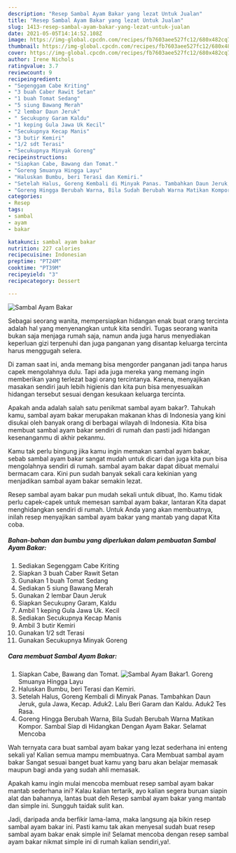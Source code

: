 ```yaml
---
description: "Resep Sambal Ayam Bakar yang lezat Untuk Jualan"
title: "Resep Sambal Ayam Bakar yang lezat Untuk Jualan"
slug: 1413-resep-sambal-ayam-bakar-yang-lezat-untuk-jualan
date: 2021-05-05T14:14:52.108Z
image: https://img-global.cpcdn.com/recipes/fb7603aee527fc12/680x482cq70/sambal-ayam-bakar-foto-resep-utama.jpg
thumbnail: https://img-global.cpcdn.com/recipes/fb7603aee527fc12/680x482cq70/sambal-ayam-bakar-foto-resep-utama.jpg
cover: https://img-global.cpcdn.com/recipes/fb7603aee527fc12/680x482cq70/sambal-ayam-bakar-foto-resep-utama.jpg
author: Irene Nichols
ratingvalue: 3.7
reviewcount: 9
recipeingredient:
- "Segenggam Cabe Kriting"
- "3 buah Caber Rawit Setan"
- "1 buah Tomat Sedang"
- "5 siung Bawang Merah"
- "2 lembar Daun Jeruk"
- " Secukupny Garam Kaldu"
- "1 keping Gula Jawa Uk Kecil"
- "Secukupnya Kecap Manis"
- "3 butir Kemiri"
- "1/2 sdt Terasi"
- "Secukupnya Minyak Goreng"
recipeinstructions:
- "Siapkan Cabe, Bawang dan Tomat."
- "Goreng Smuanya Hingga Layu"
- "Haluskan Bumbu, beri Terasi dan Kemiri."
- "Setelah Halus, Goreng Kembali di Minyak Panas. Tambahkan Daun Jeruk, gula Jawa, Kecap. Aduk2. Lalu Beri Garam dan Kaldu. Aduk2 Tes Rasa."
- "Goreng Hingga Berubah Warna, Bila Sudah Berubah Warna Matikan Kompor. Sambal Siap di Hidangkan Dengan Ayam Bakar. Selamat Mencoba"
categories:
- Resep
tags:
- sambal
- ayam
- bakar

katakunci: sambal ayam bakar 
nutrition: 227 calories
recipecuisine: Indonesian
preptime: "PT24M"
cooktime: "PT39M"
recipeyield: "3"
recipecategory: Dessert

---
```



![Sambal Ayam Bakar](https://img-global.cpcdn.com/recipes/fb7603aee527fc12/680x482cq70/sambal-ayam-bakar-foto-resep-utama.jpg)

Sebagai seorang wanita, mempersiapkan hidangan enak buat orang tercinta adalah hal yang menyenangkan untuk kita sendiri. Tugas seorang  wanita bukan saja menjaga rumah saja, namun anda juga harus menyediakan keperluan gizi terpenuhi dan juga panganan yang disantap keluarga tercinta harus menggugah selera.

Di zaman  saat ini, anda memang bisa mengorder panganan jadi tanpa harus capek mengolahnya dulu. Tapi ada juga mereka yang memang ingin memberikan yang terlezat bagi orang tercintanya. Karena, menyajikan masakan sendiri jauh lebih higienis dan kita pun bisa menyesuaikan hidangan tersebut sesuai dengan kesukaan keluarga tercinta. 



Apakah anda adalah salah satu penikmat sambal ayam bakar?. Tahukah kamu, sambal ayam bakar merupakan makanan khas di Indonesia yang kini disukai oleh banyak orang di berbagai wilayah di Indonesia. Kita bisa membuat sambal ayam bakar sendiri di rumah dan pasti jadi hidangan kesenanganmu di akhir pekanmu.

Kamu tak perlu bingung jika kamu ingin memakan sambal ayam bakar, sebab sambal ayam bakar sangat mudah untuk dicari dan juga kita pun bisa mengolahnya sendiri di rumah. sambal ayam bakar dapat dibuat memalui bermacam cara. Kini pun sudah banyak sekali cara kekinian yang menjadikan sambal ayam bakar semakin lezat.

Resep sambal ayam bakar pun mudah sekali untuk dibuat, lho. Kamu tidak perlu capek-capek untuk memesan sambal ayam bakar, lantaran Kita dapat menghidangkan sendiri di rumah. Untuk Anda yang akan membuatnya, inilah resep menyajikan sambal ayam bakar yang mantab yang dapat Kita coba.

<!--inarticleads1-->

##### Bahan-bahan dan bumbu yang diperlukan dalam pembuatan Sambal Ayam Bakar:

1. Sediakan Segenggam Cabe Kriting
1. Siapkan 3 buah Caber Rawit Setan
1. Gunakan 1 buah Tomat Sedang
1. Sediakan 5 siung Bawang Merah
1. Gunakan 2 lembar Daun Jeruk
1. Siapkan  Secukupny Garam, Kaldu
1. Ambil 1 keping Gula Jawa Uk. Kecil
1. Sediakan Secukupnya Kecap Manis
1. Ambil 3 butir Kemiri
1. Gunakan 1/2 sdt Terasi
1. Gunakan Secukupnya Minyak Goreng




<!--inarticleads2-->

##### Cara membuat Sambal Ayam Bakar:

1. Siapkan Cabe, Bawang dan Tomat.
<img src="https://img-global.cpcdn.com/steps/56ea26790363ceff/160x128cq70/sambal-ayam-bakar-langkah-memasak-1-foto.jpg" alt="Sambal Ayam Bakar">1. Goreng Smuanya Hingga Layu
1. Haluskan Bumbu, beri Terasi dan Kemiri.
1. Setelah Halus, Goreng Kembali di Minyak Panas. Tambahkan Daun Jeruk, gula Jawa, Kecap. Aduk2. Lalu Beri Garam dan Kaldu. Aduk2 Tes Rasa.
1. Goreng Hingga Berubah Warna, Bila Sudah Berubah Warna Matikan Kompor. Sambal Siap di Hidangkan Dengan Ayam Bakar. Selamat Mencoba




Wah ternyata cara buat sambal ayam bakar yang lezat sederhana ini enteng sekali ya! Kalian semua mampu membuatnya. Cara Membuat sambal ayam bakar Sangat sesuai banget buat kamu yang baru akan belajar memasak maupun bagi anda yang sudah ahli memasak.

Apakah kamu ingin mulai mencoba membuat resep sambal ayam bakar mantab sederhana ini? Kalau kalian tertarik, ayo kalian segera buruan siapin alat dan bahannya, lantas buat deh Resep sambal ayam bakar yang mantab dan simple ini. Sungguh taidak sulit kan. 

Jadi, daripada anda berfikir lama-lama, maka langsung aja bikin resep sambal ayam bakar ini. Pasti kamu tak akan menyesal sudah buat resep sambal ayam bakar enak simple ini! Selamat mencoba dengan resep sambal ayam bakar nikmat simple ini di rumah kalian sendiri,ya!.

